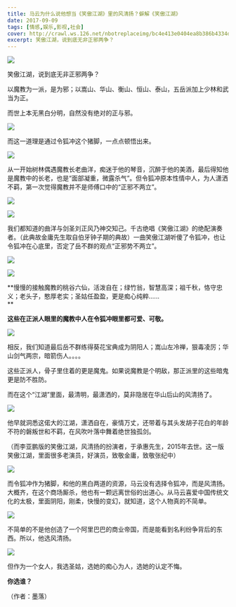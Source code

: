 ```yaml
---
title: 马云为什么说他想当《笑傲江湖》里的风清扬？僻解《笑傲江湖》
date: 2017-09-09
tags: [情感,娱乐,影视,社会]
cover: http://crawl.ws.126.net/nbotreplaceimg/bc4e413e0404ea8b386b4334d5ba150d/379006f6d86acf457e5f1e5d96c24af3.jpg
excerpt: 笑傲江湖，说到底无非正邪两争？ 
---
```

![](http://crawl.ws.126.net/nbotreplaceimg/bc4e413e0404ea8b386b4334d5ba150d/379006f6d86acf457e5f1e5d96c24af3.jpg)  

笑傲江湖，说到底无非正邪两争？  

以魔教为一派，是为邪；以嵩山、华山、衡山、恒山、泰山，五岳派加上少林和武当为正。

而世上本无黑白分明，自然没有绝对的正与邪。

![](http://crawl.ws.126.net/nbotreplaceimg/d750efec789e0ae40cef6e34bd6e8997/bf73fac1fce47e1a6bf8bac5cff97fc2.jpg)  

而这一道理是通过令狐冲这个猪脚，一点点顿悟出来。

![](http://crawl.ws.126.net/nbotreplaceimg/bc4e413e0404ea8b386b4334d5ba150d/2ce4feb321f03490c00fa8e4eab901ca.jpg)  

从一开始树林偶遇魔教长老曲洋，痴迷于他的琴音，沉醉于他的美酒，最后得知他是魔教中的长老，也是“面部凝重，微露杀气”。但令狐冲原本性情中人，为人潇洒不羁，第一次觉得魔教并不是师傅口中的“正邪不两立”。  

![](http://crawl.ws.126.net/nbotreplaceimg/bc4e413e0404ea8b386b4334d5ba150d/1d90afa39b11686641ae7ea4e40c6193.jpg)  

![](http://crawl.ws.126.net/nbotreplaceimg/49dc115816087eac67b3eab55e507b87/90d84f8523a62c93072971d2a1f28a31.jpg)  

我们都知道的曲洋与剑圣刘正风乃神交知己。千古绝唱《笑傲江湖》的绝配演奏者。（此典故金庸先生取自伯牙钟子期的典故）一曲笑傲江湖听傻了令狐冲，也让令狐冲在心底里，否定了岳不群的观点“正邪势不两立”。  

![](http://crawl.ws.126.net/nbotreplaceimg/bc4e413e0404ea8b386b4334d5ba150d/a29c98bf146af19afabafce89292951d.jpg)  

![](http://crawl.ws.126.net/nbotreplaceimg/bc4e413e0404ea8b386b4334d5ba150d/7a9c29bccef19acf764c060d9b4217d8.jpg)  

**慢慢的接触魔教的桃谷六仙，活泼自在；绿竹翁，智慧高深；祖千秋，恪守忠义；老头子，憨厚老实；圣姑任盈盈，更是痴心纯粹......  
**

**这些在正派人眼里的魔教中人在令狐冲眼里都可爱、可敬。**

![](http://crawl.ws.126.net/nbotreplaceimg/bc4e413e0404ea8b386b4334d5ba150d/c77ee490ce289bbf2f5e2435dd6a95bb.jpg)  

相反，我们知道最后岳不群练得葵花宝典成为阴阳人；嵩山左冷禅，狠毒凌厉；华山剑气两宗，暗箭伤人。。。。  

这些正派人，骨子里住着的更是魔鬼。如果说魔教是个明敌，那正派里的这些暗鬼更是防不胜防。

而在这个“江湖”里面，最清明，最潇洒的，莫非隐居在华山后山的风清扬了。

![](http://crawl.ws.126.net/nbotreplaceimg/bc4e413e0404ea8b386b4334d5ba150d/4ff1972e6d8cca38559df7199676e66b.jpg)  

他早就洞悉这偌大的江湖，潇洒自在，豪情万丈，还带着与其头发胡子花白的年龄不符的磐叛世和不羁，在风吹叶落中舞着绝世独孤剑。

（而李亚鹏版的笑傲江湖，风清扬的扮演者，于承惠先生，2015年去世。这一版笑傲江湖，里面很多老演员，好演员，致敬金庸，致敬张纪中）  

![](http://crawl.ws.126.net/nbotreplaceimg/bc4e413e0404ea8b386b4334d5ba150d/5fb5e92e2a39a01a9668705bf9f22286.jpg)  

而令狐冲作为猪脚，和他的黑白两道的资源，马云没有选择令狐冲，而是风清扬。大概齐，在这个商场厮杀，他也有一颗远离世俗的出道心。从马云喜爱中国传统文化的太极，里面阴阳，刚柔，快慢的变幻，就知道，这个人物真的不简单。  

![](http://crawl.ws.126.net/nbotreplaceimg/bc4e413e0404ea8b386b4334d5ba150d/cf7c1da814d5bf11347b404f644e4409.jpg)  

不简单的不是他创造了一个阿里巴巴的商业帝国，而是能看到名利纷争背后的东西。所以，他选风清扬。  

![](http://crawl.ws.126.net/nbotreplaceimg/bc4e413e0404ea8b386b4334d5ba150d/360fe878f62308b41842e77a272238b7.jpg)  

但作为一个女人，我选圣姑，选她的痴心为人，选她的认定不悔。  

**你选谁？**

（作者：墨落）

